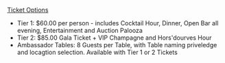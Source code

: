 [Ticket Options](https://amicicannis1.ddock.gives/?givingPageId=e2d53e73-039f-4b81-acf7-5632a0c753e4)

- Tier 1: $60.00 per person - includes Cocktail Hour, Dinner, Open Bar all evening, Entertainment and Auction Palooza
- Tier 2: $85.00 Gala Ticket + VIP Champagne and Hors'dourves Hour
- Ambassador Tables: 8 Guests per Table, with Table naming priveledge and locagtion selection. Available with Tier 1 or 2 Tickets
